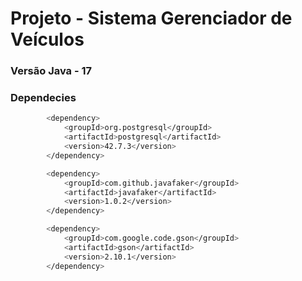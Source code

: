 # Projeto  - Sistema Gerenciador de Veículos

### Versão Java - 17

### Dependecies
```bash
	    <dependency>
			<groupId>org.postgresql</groupId>
			<artifactId>postgresql</artifactId>
			<version>42.7.3</version>
		</dependency>

		<dependency>
			<groupId>com.github.javafaker</groupId>
			<artifactId>javafaker</artifactId>
			<version>1.0.2</version>
		</dependency>

		<dependency>
			<groupId>com.google.code.gson</groupId>
			<artifactId>gson</artifactId>
			<version>2.10.1</version>
		</dependency>
```


